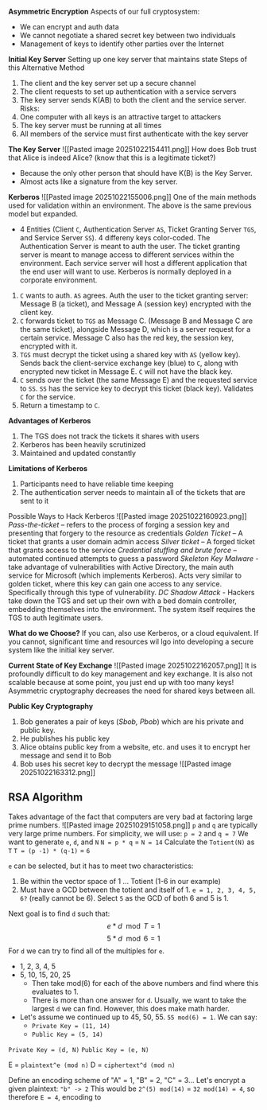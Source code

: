 **Asymmetric Encryption**
Aspects of our full cryptosystem:
- We can encrypt and auth data 
- We cannot negotiate a shared secret key between two individuals 
- Management of keys to identify other parties over the Internet

**Initial Key Server**
Setting up one key server that maintains state 
Steps of this Alternative Method 
1. The client and the key server set up a secure channel 
2. The client requests to set up authentication with a service servers
3. The key server sends K(AB) to both the client and the service server.
Risks:
4. One computer with all keys is an attractive target to attackers  
5. The key server must be running at all times  
6. All members of the service must first authenticate with the key server

**The Key Server**
![[Pasted image 20251022154411.png]]
How does Bob trust that Alice is indeed Alice? (know that this is a legitimate ticket?)
- Because the only other person that should have K(B) is the Key Server. 
- Almost acts like a signature from the key server. 

**Kerberos**
![[Pasted image 20251022155006.png]]
One of the main methods used for validation within an environment. The above is the same previous model but expanded. 
- 4 Entities (Client `C`, Authentication Server `AS`, Ticket Granting Server `TGS`, and Service Server `SS`). 4 differeny keys color-coded. The Authentication Server is meant to auth the user. The ticket granting server is meant to manage access to different services within the environment. Each service server will host a different application that the end user will want to use. Kerberos is normally deployed in a corporate environment. 
1. `C` wants to auth. `AS` agrees. Auth the user to the ticket granting server: Message B (a ticket), and Message A (session key) encrypted with the client key. 
2. `C` forwards ticket to `TGS` as Message C. (Message B and Message C are the same ticket), alongside Message D, which is a server request for a certain service. Message C also has the red key, the session key, encrypted with it. 
3. `TGS` must decrypt the ticket using a shared key with `AS` (yellow key). Sends back the client-service exchange key (blue) to `C`, along with encrypted new ticket in Message E. `C` will not have the black key. 
4. `C` sends over the ticket (the same Message E) and the requested service to `SS`. `SS` has the service key to decrypt this ticket (black key). Validates `C` for the service. 
5. Return a timestamp to `C`. 

**Advantages of Kerberos**
1. The TGS does not track the tickets it shares with users 
2. Kerberos has been heavily scrutinized 
3. Maintained and updated constantly

**Limitations of Kerberos**
1. Participants need to have reliable time keeping  
2. The authentication server needs to maintain all of the tickets that are sent to it

Possible Ways to Hack Kerberos
![[Pasted image 20251022160923.png]]
*Pass-the-ticket* – refers to the process of forging a session key and presenting that forgery to the resource as credentials
*Golden Ticket* – A ticket that grants a user domain admin access
*Silver ticket* – A forged ticket that grants access to the service
*Credential stuffing and brute force* – automated continued attempts to guess a password
*Skeleton Key Malware* - take advantage of vulnerabilities with Active Directory, the main auth service for Microsoft (which implements Kerberos). Acts very similar to golden ticket, where this key can gain one access to any service. Specifically through this type of vulnerability. 
*DC Shadow Attack* - Hackers take down the TGS and set up their own with a bed domain controller, embedding themselves into the environment. The system itself requires the TGS to auth legitimate users. 

**What do we Choose?**
If you can, also use Kerberos, or a cloud equivalent. 
If you cannot, significant time and resources wil lgo into developing a secure system like the initial key server. 

**Current State of Key Exchange**
![[Pasted image 20251022162057.png]]
It is profoundly difficult to do key management and key exchange. It is also not scalable because at some point, you just end up with too many keys!
Asymmetric cryptography decreases the need for shared keys between all. 

**Public Key Cryptography**
1. Bob generates a pair of keys (*Sbob, Pbob*) which are his private and  
public key.  
2. He publishes his public key  
3. Alice obtains public key from a website, etc. and uses it to encrypt her  
message and send it to Bob
4. Bob uses his secret key to decrypt the message
![[Pasted image 20251022163312.png]]

## RSA Algorithm 
Takes advantage of the fact that computers are very bad at factoring large prime numbers. 
![[Pasted image 20251029151058.png]]
`p` and `q` are typically very large prime numbers. For simplicity, we will use:
`p = 2` and `q = 7`
We want to generate `e`, `d`, and `N`
`N = p * q` = `N = 14`
Calculate the `Totient(N)` as `T`
`T = (p -1) * (q-1)` = `6`

`e` can be selected, but it has to meet two characteristics:
1) Be within the vector space of 1 ... Totient (1-6 in our example)
2) Must have a GCD between the totient and itself of 1. 
`e = 1, 2, 3, 4, 5, 6?` (really cannot be 6). 
Select `5` as the GCD of both 6 and 5 is 1. 

Next goal is to find `d` such that:
$$e * d \mod{T} = 1$$
$$5 * d \mod{6} = 1$$
For `d` we can try to find all of the multiples for `e`. 
- 1, 2, 3, 4, 5
- 5, 10, 15, 20, 25
	- Then take mod(6) for each of the above numbers and find where this evaluates to 1. 
	- There is more than one answer for `d`. Usually, we want to take the largest `d` we can find. However, this does make math harder. 
- Let's assume we continued up to 45, 50, 55. `55 mod(6) = 1`. We can say:
	- `Private Key = (11, 14)`
	- `Public Key = (5, 14)`

`Private Key = (d, N)`
`Public Key = (e, N)`

E = `plaintext^e (mod n)`
D = `ciphertext^d (mod n)`

Define an encoding scheme of "A" = 1, "B" = 2, "C" = 3...
Let's encrypt a given plaintext: `"b" -> 2`
This would be `2^(5) mod(14)` = `32 mod(14) = 4`, so therefore `E = 4`, encoding to 